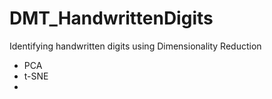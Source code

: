 # DMT_HandwrittenDigits
Identifying handwritten digits using Dimensionality Reduction
- PCA
- t-SNE
- 
